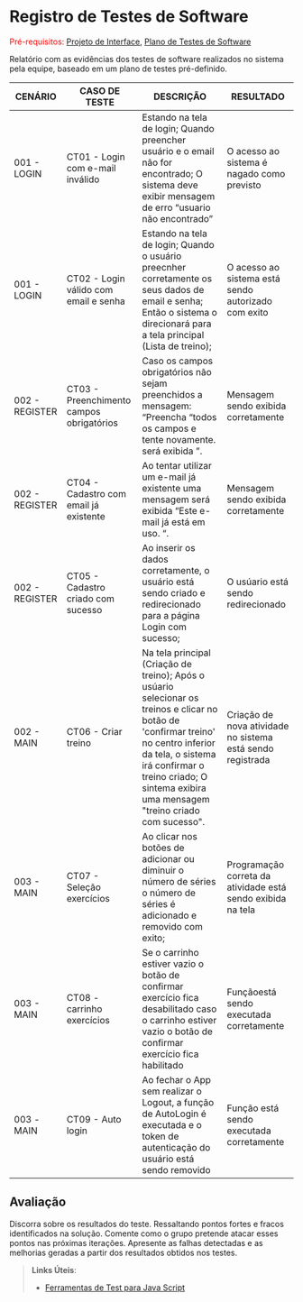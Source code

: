 # Registro de Testes de Software

<span style="color:red">Pré-requisitos: <a href="3-Projeto de Interface.md"> Projeto de Interface</a></span>, <a href="8-Plano de Testes de Software.md"> Plano de Testes de Software</a>

Relatório com as evidências dos testes de software realizados no sistema pela equipe, baseado em um plano de testes pré-definido.

| CENÁRIO  | CASO DE TESTE  | DESCRIÇÃO  | RESULTADO | 
| ------------ | ------------ | ------------ | -------- |
| 001 - LOGIN  |  CT01 - Login com e-mail inválido  |    Estando na tela de login; Quando preencher usuário e o email não for encontrado; O sistema deve exibir mensagem de erro “usuario não encontrado”  |O acesso ao sistema é nagado como previsto |
| 001 - LOGIN  | CT02 - Login válido com email e senha  |  Estando na tela de login; Quando o usuário preecnher corretamente os seus dados de email e senha; Então o sistema o direcionará para a tela principal (Lista de treino);  | O acesso ao sistema está sendo autorizado com exito |
| 002 - REGISTER  | CT03 - Preenchimento campos obrigatórios |  Caso os campos obrigatórios não sejam preenchidos a mensagem: “Preencha “todos os campos e tente novamente. será exibida ”. | Mensagem sendo exibida corretamente  |
| 002 - REGISTER  | CT04 - Cadastro com email já existente | Ao tentar utilizar um e-mail já existente uma mensagem será exibida  “Este e-mail já está em uso. “.  | Mensagem sendo exibida corretamente  |
| 002 - REGISTER  | CT05 - Cadastro criado com sucesso |Ao inserir os dados corretamente, o usuário está sendo criado e redirecionado para a página Login com sucesso;  | O usúario está sendo redirecionado |
|  002 - MAIN | CT06 - Criar treino    |  Na tela principal (Criação de treino); Após o usúario selecionar os treinos e clicar no botão de 'confirmar treino' no centro inferior da tela, o sistema irá confirmar o treino criado; O sintema exibira uma mensagem "treino criado com sucesso". | Criação de nova atividade no sistema está sendo registrada  |
|  003 - MAIN | CT07 - Seleção exercícios | Ao clicar nos botões de adicionar ou diminuir o número de séries o número de séries é adicionado e removido com exito; | Programação correta da atividade está sendo exibida na tela |
| 003 - MAIN  | CT08 - carrinho exercícios   |  Se o carrinho estiver vazio o botão de confirmar exercício fica desabilitado caso o carrinho estiver vazio o botão de confirmar exercício fica habilitado   | Funçãoestá sendo executada corretamente |
| 003 -MAIN  | CT09 - Auto login   |  Ao fechar o App sem realizar o Logout, a função de AutoLogin é executada e o token de autenticação do usuário está sendo removido  | Função está sendo executada corretamente|

## Avaliação

Discorra sobre os resultados do teste. Ressaltando pontos fortes e fracos identificados na solução. Comente como o grupo pretende atacar esses pontos nas próximas iterações. Apresente as falhas detectadas e as melhorias geradas a partir dos resultados obtidos nos testes.

> **Links Úteis**:
> - [Ferramentas de Test para Java Script](https://geekflare.com/javascript-unit-testing/)
